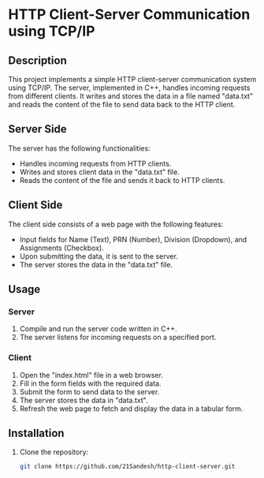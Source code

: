 # HTTP Client-Server Communication using TCP/IP

## Description

This project implements a simple HTTP client-server communication system using TCP/IP. The server, implemented in C++, handles incoming requests from different clients. It writes and stores the data in a file named "data.txt" and reads the content of the file to send data back to the HTTP client.

## Server Side

The server has the following functionalities:

- Handles incoming requests from HTTP clients.
- Writes and stores client data in the "data.txt" file.
- Reads the content of the file and sends it back to HTTP clients.

## Client Side

The client side consists of a web page with the following features:

- Input fields for Name (Text), PRN (Number), Division (Dropdown), and Assignments (Checkbox).
- Upon submitting the data, it is sent to the server.
- The server stores the data in the "data.txt" file.

## Usage

### Server

1. Compile and run the server code written in C++.
2. The server listens for incoming requests on a specified port.

### Client

1. Open the "index.html" file in a web browser.
2. Fill in the form fields with the required data.
3. Submit the form to send data to the server.
4. The server stores the data in "data.txt".
5. Refresh the web page to fetch and display the data in a tabular form.

## Installation

1. Clone the repository:
   ```bash
   git clone https://github.com/21Sandesh/http-client-server.git
